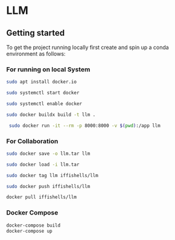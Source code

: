 # LLM 


## Getting started
To get the project running locally first create and spin up a conda environment as follows:
### For running on local System
```bash
sudo apt install docker.io
```
```bash
sudo systemctl start docker
```
```bash
sudo systemctl enable docker
```
```bash
sudo docker buildx build -t llm .
```
```bash
 sudo docker run -it --rm -p 8000:8000 -v $(pwd):/app llm
```
### For Collaboration

```bash
sudo docker save -o llm.tar llm
```
```bash
sudo docker load -i llm.tar
```
```bash
sudo docker tag llm iffishells/llm
```
```bash
sudo docker push iffishells/llm
```
```bash
docker pull iffishells/llm
```
### Docker Compose
```bash
docker-compose build
docker-compose up
```